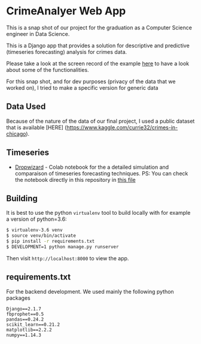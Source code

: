 # CrimeAnalyer Web App

This is a snap shot of our project for the graduation as a Computer Science engineer in Data Science. 

This is a Django app that provides a solution for descriptive and predictive (timeseries forecasting) analysis for crimes data. 

Please take a look at the screen record of the example  [here](https://github.com/AdelGasmi/CrimeAnalyzer/tree/master/static/visual/assets/videos/) to have a look about some of the functionalities. 


For this snap shot, and for dev purposes (privacy of the data that we worked on), I tried to make a specific version for generic data 

## Data Used

Because of the nature of the data of our final project, I used a public dataset that is available [HERE] (https://www.kaggle.com/currie32/crimes-in-chicago).
 
## Timeseries

* [Dropwizard](http://www.dropwizard.io/1.0.2/docs/) - Colab notebook for the a detailed simulation and comparaison of timeseries forecasting techniques. 
PS: You can check the notebook directly in this repository in [this file](https://github.com/AdelGasmi/CrimeAnalyzer/blob/master/timeseriesforecastingtechnique_statisticalmethods.ipynb)




## Building

It is best to use the python `virtualenv` tool to build locally with for example a version of python=3.6:

```sh
$ virtualenv-3.6 venv
$ source venv/bin/activate
$ pip install -r requirements.txt
$ DEVELOPMENT=1 python manage.py runserver
```

Then visit `http://localhost:8000` to view the app. 

## requirements.txt

For the backend development. We used mainly the following python packages

```
Django==2.1.7
fbprophet==0.5
pandas==0.24.2
scikit_learn==0.21.2
matplotlib==2.2.2
numpy==1.14.3
```

